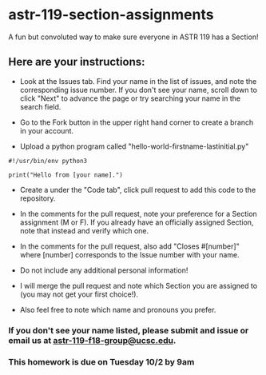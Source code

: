 # astr-119-section-assignments
A fun but convoluted way to make sure everyone in ASTR 119 has a Section!


## Here are your instructions:

* Look at the Issues tab.  Find your name in the list of issues, and note the corresponding issue number. If you don't see your name, scroll down to click "Next" to advance the page or try searching your name in the search field.

* Go to the Fork button in the upper right hand corner to create a branch in your account.


* Upload a python program called "hello-world-firstname-lastinitial.py"

```
#!/usr/bin/env python3

print("Hello from [your name].")
```

* Create a under the "Code tab", click pull request to add this code to the repository.

* In the comments for the pull request, note your preference for a Section assignment (M or F).  If you already have an officially assigned Section, note that instead and verify which one.

* In the comments for the pull request, also add "Closes #[number]" where [number] corresponds to the Issue number with your name.

* Do not include any additional personal information!

* I will merge the pull request and note which Section you are assigned to (you may not get your first choice!).

* Also feel free to note which name and pronouns you prefer.

### If you don't see your name listed, please submit and issue or email us at astr-119-f18-group@ucsc.edu.

### This homework is due on Tuesday 10/2 by 9am
